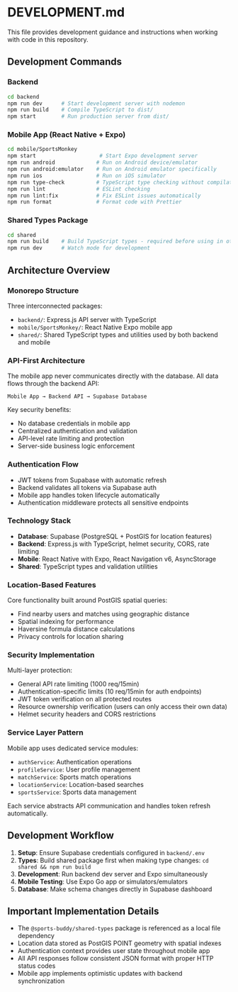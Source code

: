 # DEVELOPMENT.md

This file provides development guidance and instructions when working with code in this repository.

## Development Commands

### Backend
```bash
cd backend
npm run dev      # Start development server with nodemon
npm run build    # Compile TypeScript to dist/
npm start        # Run production server from dist/
```

### Mobile App (React Native + Expo)
```bash
cd mobile/SportsMonkey
npm start                    # Start Expo development server
npm run android             # Run on Android device/emulator
npm run android:emulator    # Run on Android emulator specifically
npm run ios                 # Run on iOS simulator
npm run type-check          # TypeScript type checking without compilation
npm run lint                # ESLint checking
npm run lint:fix            # Fix ESLint issues automatically
npm run format              # Format code with Prettier
```

### Shared Types Package
```bash
cd shared
npm run build    # Build TypeScript types - required before using in other packages
npm run dev      # Watch mode for development
```

## Architecture Overview

### Monorepo Structure
Three interconnected packages:
- `backend/`: Express.js API server with TypeScript
- `mobile/SportsMonkey/`: React Native Expo mobile app  
- `shared/`: Shared TypeScript types and utilities used by both backend and mobile

### API-First Architecture
The mobile app never communicates directly with the database. All data flows through the backend API:
```
Mobile App → Backend API → Supabase Database
```

Key security benefits:
- No database credentials in mobile app
- Centralized authentication and validation
- API-level rate limiting and protection
- Server-side business logic enforcement

### Authentication Flow
- JWT tokens from Supabase with automatic refresh
- Backend validates all tokens via Supabase auth
- Mobile app handles token lifecycle automatically
- Authentication middleware protects all sensitive endpoints

### Technology Stack
- **Database**: Supabase (PostgreSQL + PostGIS for location features)
- **Backend**: Express.js with TypeScript, helmet security, CORS, rate limiting
- **Mobile**: React Native with Expo, React Navigation v6, AsyncStorage
- **Shared**: TypeScript types and validation utilities

### Location-Based Features
Core functionality built around PostGIS spatial queries:
- Find nearby users and matches using geographic distance
- Spatial indexing for performance
- Haversine formula distance calculations
- Privacy controls for location sharing

### Security Implementation
Multi-layer protection:
- General API rate limiting (1000 req/15min)
- Authentication-specific limits (10 req/15min for auth endpoints)
- JWT token verification on all protected routes
- Resource ownership verification (users can only access their own data)
- Helmet security headers and CORS restrictions

### Service Layer Pattern
Mobile app uses dedicated service modules:
- `authService`: Authentication operations
- `profileService`: User profile management
- `matchService`: Sports match operations
- `locationService`: Location-based searches
- `sportsService`: Sports data management

Each service abstracts API communication and handles token refresh automatically.

## Development Workflow

1. **Setup**: Ensure Supabase credentials configured in `backend/.env`
2. **Types**: Build shared package first when making type changes: `cd shared && npm run build`
3. **Development**: Run backend dev server and Expo simultaneously
4. **Mobile Testing**: Use Expo Go app or simulators/emulators
5. **Database**: Make schema changes directly in Supabase dashboard

## Important Implementation Details

- The `@sports-buddy/shared-types` package is referenced as a local file dependency
- Location data stored as PostGIS POINT geometry with spatial indexes
- Authentication context provides user state throughout mobile app
- All API responses follow consistent JSON format with proper HTTP status codes
- Mobile app implements optimistic updates with backend synchronization